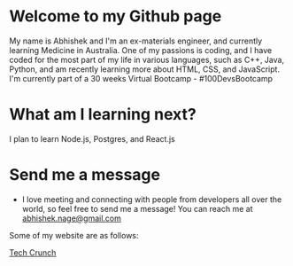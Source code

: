 # Welcome to my Github page

My name is Abhishek and I'm an ex-materials engineer, and currently learning Medicine in Australia. One of my passions is coding, and I have coded for the most part of my life in various languages, such as C++, Java, Python, and am recently learning more about HTML, CSS, and JavaScript.
I'm currently part of a 30 weeks Virtual Bootcamp - #100DevsBootcamp


# What am I learning next?
I plan to learn Node.js, Postgres, and React.js

# Send me a message
- I love meeting and connecting with people from developers all over the world, so feel free to send me a message! You can reach me at abhishek.nage@gmail.com


Some of my website are as follows:

[Tech Crunch](https://htmlpreview.github.io/?https://github.com/abhisheknage/Web-Development/blob/main/01_Layout_Assignments/01_TechCrunch/index.html)
